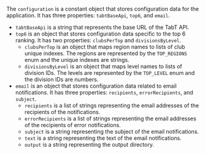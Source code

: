The `configuration` is a constant object that stores configuration data for the application. It has three properties: `tabtBaseApi`, `top6`, and `email`.

- `tabtBaseApi` is a string that represents the base URL of the TabT API.
- `top6` is an object that stores configuration data specific to the top 6 ranking. It has two properties: `clubsPerTop` and `divisionsByLevel`.
    - `clubsPerTop` is an object that maps region names to lists of club unique indexes. The regions are represented by the `TOP_REGIONS` enum and the unique indexes are strings.
    - `divisionsByLevel` is an object that maps level names to lists of division IDs. The levels are represented by the `TOP_LEVEL` enum and the division IDs are numbers.
- `email` is an object that stores configuration data related to email notifications. It has three properties: `recipients`, `errorRecipients`, and `subject`.
    - `recipients` is a list of strings representing the email addresses of the recipients of the notifications.
    - `errorRecipients` is a list of strings representing the email addresses of the recipients of error notifications.
    - `subject` is a string representing the subject of the email notifications.
    - `text` is a string representing the text of the email notifications.
    - `output` is a string representing the output directory.